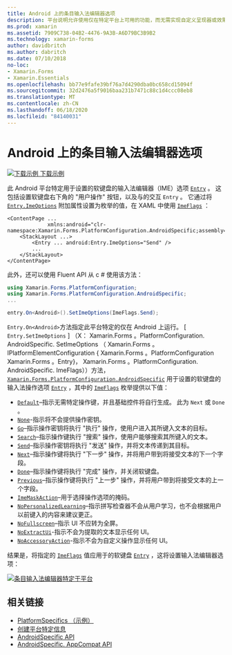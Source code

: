 ```yaml
---
title: Android 上的条目输入法编辑器选项
description: 平台说明允许使用仅在特定平台上可用的功能，而无需实现自定义呈现器或效果。 本文介绍如何使用 Android 平台特定的，它为输入的软键盘设置输入法编辑器选项。
ms.prod: xamarin
ms.assetid: 7909C738-04B2-4476-9A3B-A6D79BC3B9B2
ms.technology: xamarin-forms
author: davidbritch
ms.author: dabritch
ms.date: 07/10/2018
no-loc:
- Xamarin.Forms
- Xamarin.Essentials
ms.openlocfilehash: bb77e9fafe39bf76a7d4290dba0bc658cd15094f
ms.sourcegitcommit: 32d2476a5f9016baa231b7471c88c1d4ccc08eb8
ms.translationtype: MT
ms.contentlocale: zh-CN
ms.lasthandoff: 06/18/2020
ms.locfileid: "84140031"
---
```

# <a name="entry-input-method-editor-options-on-android"></a>Android 上的条目输入法编辑器选项

[![下载示例](~/media/shared/download.png) 下载示例](https://docs.microsoft.com/samples/xamarin/xamarin-forms-samples/userinterface-platformspecifics)

此 Android 平台特定用于设置的软键盘的输入法编辑器（IME）选项 [`Entry`](xref:Xamarin.Forms.Entry) 。 这包括设置软键盘右下角的 "用户操作" 按钮，以及与的交互 `Entry` 。 它通过将 [`Entry.ImeOptions`](xref:Xamarin.Forms.PlatformConfiguration.AndroidSpecific.Entry.ImeOptionsProperty) 附加属性设置为枚举的值，在 XAML 中使用 [`ImeFlags`](xref:Xamarin.Forms.PlatformConfiguration.AndroidSpecific.ImeFlags) ：

```xaml
<ContentPage ...
             xmlns:android="clr-namespace:Xamarin.Forms.PlatformConfiguration.AndroidSpecific;assembly=Xamarin.Forms.Core">
    <StackLayout ...>
        <Entry ... android:Entry.ImeOptions="Send" />
        ...
    </StackLayout>
</ContentPage>
```

此外，还可以使用 Fluent API 从 c # 使用该方法：

```csharp
using Xamarin.Forms.PlatformConfiguration;
using Xamarin.Forms.PlatformConfiguration.AndroidSpecific;
...

entry.On<Android>().SetImeOptions(ImeFlags.Send);
```

`Entry.On<Android>`方法指定此平台特定的仅在 Android 上运行。 [ `Entry.SetImeOptions` ] （X： Xamarin.Forms 。PlatformConfiguration. AndroidSpecific. SetImeOptions （ Xamarin.Forms 。IPlatformElementConfiguration { Xamarin.Forms 。PlatformConfiguration Xamarin.Forms 。Entry}， Xamarin.Forms 。PlatformConfiguration. AndroidSpecific. ImeFlags））方法， [`Xamarin.Forms.PlatformConfiguration.AndroidSpecific`](xref:Xamarin.Forms.PlatformConfiguration.AndroidSpecific) 用于设置的软键盘的输入法操作选项 [`Entry`](xref:Xamarin.Forms.Entry) ，其中的 [`ImeFlags`](xref:Xamarin.Forms.PlatformConfiguration.AndroidSpecific.ImeFlags) 枚举提供以下值：

- [`Default`](xref:Xamarin.Forms.PlatformConfiguration.AndroidSpecific.ImeFlags.Default)–指示无需特定操作键，并且基础控件将自行生成。 此为 `Next` 或 `Done` 。
- [`None`](xref:Xamarin.Forms.PlatformConfiguration.AndroidSpecific.ImeFlags.None)-指示将不会提供操作密钥。
- [`Go`](xref:Xamarin.Forms.PlatformConfiguration.AndroidSpecific.ImeFlags.Go)–指示操作密钥将执行 "执行" 操作，使用户进入其所键入文本的目标。
- [`Search`](xref:Xamarin.Forms.PlatformConfiguration.AndroidSpecific.ImeFlags.Search)–指示操作键执行 "搜索" 操作，使用户能够搜索其所键入的文本。
- [`Send`](xref:Xamarin.Forms.PlatformConfiguration.AndroidSpecific.ImeFlags.Send)–指示操作密钥将执行 "发送" 操作，并将文本传递到其目标。
- [`Next`](xref:Xamarin.Forms.PlatformConfiguration.AndroidSpecific.ImeFlags.Next)–指示操作键将执行 "下一步" 操作，并将用户带到将接受文本的下一个字段。
- [`Done`](xref:Xamarin.Forms.PlatformConfiguration.AndroidSpecific.ImeFlags.Done)–指示操作键将执行 "完成" 操作，并关闭软键盘。
- [`Previous`](xref:Xamarin.Forms.PlatformConfiguration.AndroidSpecific.ImeFlags.Previous)–指示操作键将执行 "上一步" 操作，并将用户带到将接受文本的上一个字段。
- [`ImeMaskAction`](xref:Xamarin.Forms.PlatformConfiguration.AndroidSpecific.ImeFlags.ImeMaskAction)–用于选择操作选项的掩码。
- [`NoPersonalizedLearning`](xref:Xamarin.Forms.PlatformConfiguration.AndroidSpecific.ImeFlags.NoPersonalizedLearning)–指示拼写检查器不会从用户学习，也不会根据用户以前键入的内容来建议更正。
- [`NoFullscreen`](xref:Xamarin.Forms.PlatformConfiguration.AndroidSpecific.ImeFlags.NoFullscreen)–指示 UI 不应转为全屏。
- [`NoExtractUi`](xref:Xamarin.Forms.PlatformConfiguration.AndroidSpecific.ImeFlags.NoExtractUi)-指示不会为提取的文本显示任何 UI。
- [`NoAccessoryAction`](xref:Xamarin.Forms.PlatformConfiguration.AndroidSpecific.ImeFlags.NoAccessoryAction)-指示不会为自定义操作显示任何 UI。

结果是，将指定的 [`ImeFlags`](xref:Xamarin.Forms.PlatformConfiguration.AndroidSpecific.ImeFlags) 值应用于的软键盘 [`Entry`](xref:Xamarin.Forms.Entry) ，这将设置输入法编辑器选项：

[![条目输入法编辑器特定于平台](entry-ime-options-images/entry-imeoptions.png "条目输入法编辑器特定于平台")](entry-ime-options-images/entry-imeoptions-large.png#lightbox "条目输入法编辑器特定于平台")

## <a name="related-links"></a>相关链接

- [PlatformSpecifics （示例）](https://docs.microsoft.com/samples/xamarin/xamarin-forms-samples/userinterface-platformspecifics)
- [创建平台特定信息](~/xamarin-forms/platform/platform-specifics/index.md#creating-platform-specifics)
- [AndroidSpecific API](xref:Xamarin.Forms.PlatformConfiguration.AndroidSpecific)
- [AndroidSpecific. AppCompat API](xref:Xamarin.Forms.PlatformConfiguration.AndroidSpecific.AppCompat)
